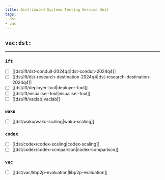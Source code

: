 ```yaml
---
title: Distributed Systems Testing Service Unit
tags:
- dst
- vac
---
```


## `vac:dst:`
---

### `ift`
* [ ] [[dst/ift/dst-conduit-2024q4|dst-conduit-2024q4]]
* [ ] [[dst/ift/dst-research-destination-2024q4|dst-research-destination-2024q4]]
* [ ] [[dst/ift/deployer-tool|deployer-tool]]
* [ ] [[dst/ift/visualiser-tool|visualiser-tool]]
* [ ] [[dst/ift/vaclab|vaclab]]

### `waku`
* [ ] [[dst/waku/waku-scaling|waku-scaling]]

### `codex`
* [ ] [[dst/codex/codex-scaling|codex-scaling]]
* [ ] [[dst/codex/codex-comparison|codex-comparison]]

<!--
### `nomos`
* [ ] [[dst/nomos/nomos-scaling|nomos-scaling]]
-->

### `vac`
* [ ] [[dst/vac/libp2p-evaluation|libp2p-evaluation]]


